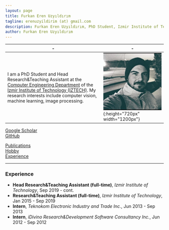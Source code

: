 ```yaml
---
layout: page
title: Furkan Eren Uzyıldırım
tagline: erenuzyildirim (at) gmail.com
description: Furkan Eren Uzyıldırım, PhD Student, Izmir Institute of Technology
author: Furkan Eren Uzyıldırım
---
```


| - | - |
|---|---|
| I am a PhD Student and Head Research&Teaching Assistant at the [Computer Engineering Department](https://ceng.iyte.edu.tr) of the [Izmir Institute of Technology (IZTECH)](https://ceng.iyte.edu.tr). My research interests include computer vision, machine learning, image processing.| ![](/image/headshot.png){:height="720px" width="1200px"} |

[Google Scholar](https://scholar.google.com.tr/citations?user=cYWJfPoAAAAJ&hl=en)  
[GitHub](https://github.com/erenuzyildirim)  

[Publications](https://erenuzyildirim.github.io/index.html)  
[Hobby](https://erenuzyildirim.github.io/hobby.html)  
[Experience](https://erenuzyildirim.github.io/experience.html)  

---

### Experience  
* **Head Research&Teaching Assistant (full-time)**, *Izmir Institute of Technology*, Sep 2019 - cont.  
* **Research&Teaching Assistant (full-time)**, *Izmir Institute of Technology*, Jan 2015 - Sep 2019  
* **Intern**, *Teknokom Electronic Industry and Trade Inc.*, Jun 2013 - Sep 2013  
* **Intern**, *iDivino Research&Development Software Consultancy Inc.*, Jun 2012 - Sep 2012  
